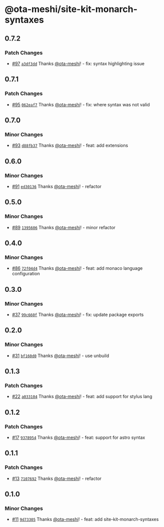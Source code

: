 # @ota-meshi/site-kit-monarch-syntaxes

## 0.7.2

### Patch Changes

- [#97](https://github.com/ota-meshi/site-kit/pull/97) [`a3df3dd`](https://github.com/ota-meshi/site-kit/commit/a3df3dde69f3e0bc51a096dccbfeee27e4939c32) Thanks [@ota-meshi](https://github.com/ota-meshi)! - fix: syntax highlighting issue

## 0.7.1

### Patch Changes

- [#95](https://github.com/ota-meshi/site-kit/pull/95) [`062eaf7`](https://github.com/ota-meshi/site-kit/commit/062eaf7a764740a07fbc407c6f684e8eab9e64ac) Thanks [@ota-meshi](https://github.com/ota-meshi)! - fix: where syntax was not valid

## 0.7.0

### Minor Changes

- [#93](https://github.com/ota-meshi/site-kit/pull/93) [`d88fb37`](https://github.com/ota-meshi/site-kit/commit/d88fb37bbdf65073550d202408739bb8a4022a6a) Thanks [@ota-meshi](https://github.com/ota-meshi)! - feat: add extensions

## 0.6.0

### Minor Changes

- [#91](https://github.com/ota-meshi/site-kit/pull/91) [`ed30136`](https://github.com/ota-meshi/site-kit/commit/ed301365f3af804c6347d75b80331d644ea16606) Thanks [@ota-meshi](https://github.com/ota-meshi)! - refactor

## 0.5.0

### Minor Changes

- [#89](https://github.com/ota-meshi/site-kit/pull/89) [`1395606`](https://github.com/ota-meshi/site-kit/commit/1395606c0566d16cfd8364ec0f47e03457d00cc1) Thanks [@ota-meshi](https://github.com/ota-meshi)! - minor refactor

## 0.4.0

### Minor Changes

- [#86](https://github.com/ota-meshi/site-kit/pull/86) [`72f04d4`](https://github.com/ota-meshi/site-kit/commit/72f04d4ef794075fe7621b8edffa150a13b7865c) Thanks [@ota-meshi](https://github.com/ota-meshi)! - feat: add monaco language configuration

## 0.3.0

### Minor Changes

- [#37](https://github.com/ota-meshi/site-kit/pull/37) [`99c660f`](https://github.com/ota-meshi/site-kit/commit/99c660f3d9f835c5fc3d6f76b6611cc698f039bd) Thanks [@ota-meshi](https://github.com/ota-meshi)! - fix: update package exports

## 0.2.0

### Minor Changes

- [#31](https://github.com/ota-meshi/site-kit/pull/31) [`bf160d0`](https://github.com/ota-meshi/site-kit/commit/bf160d0721ae6252a2fe0401becfd5b61293ab2f) Thanks [@ota-meshi](https://github.com/ota-meshi)! - use unbuild

## 0.1.3

### Patch Changes

- [#22](https://github.com/ota-meshi/site-kit/pull/22) [`a033104`](https://github.com/ota-meshi/site-kit/commit/a03310427251361e088356e4b7e42a52e43d7b00) Thanks [@ota-meshi](https://github.com/ota-meshi)! - feat: add support for stylus lang

## 0.1.2

### Patch Changes

- [#17](https://github.com/ota-meshi/site-kit/pull/17) [`9378954`](https://github.com/ota-meshi/site-kit/commit/937895482ac638cb9b2124ff43164c03b5ed94d7) Thanks [@ota-meshi](https://github.com/ota-meshi)! - feat: support for astro syntax

## 0.1.1

### Patch Changes

- [#13](https://github.com/ota-meshi/site-kit/pull/13) [`7107692`](https://github.com/ota-meshi/site-kit/commit/710769237fcfa3b69b3deba465fe412a5e4b8b4a) Thanks [@ota-meshi](https://github.com/ota-meshi)! - refactor

## 0.1.0

### Minor Changes

- [#11](https://github.com/ota-meshi/site-kit/pull/11) [`9d73305`](https://github.com/ota-meshi/site-kit/commit/9d733055a8a57836a8f6bfb5520d7e4806e75622) Thanks [@ota-meshi](https://github.com/ota-meshi)! - feat: add site-kit-monarch-syntaxes
